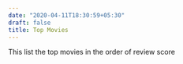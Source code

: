 ```yaml
---
date: "2020-04-11T18:30:59+05:30"
draft: false
title: Top Movies
---
```


This list the top movies in the order of review score
